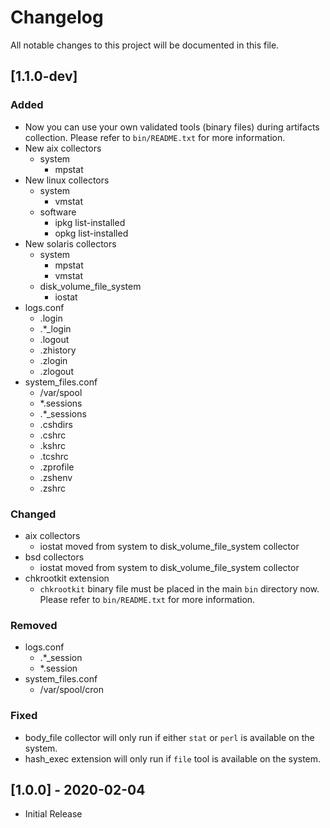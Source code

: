 # Changelog
All notable changes to this project will be documented in this file.

## [1.1.0-dev]

### Added
- Now you can use your own validated tools (binary files) during artifacts collection. Please refer to ```bin/README.txt``` for more information.
- New aix collectors
  - system
    - mpstat
- New linux collectors
  - system 
    - vmstat
  - software
    - ipkg list-installed
    - opkg list-installed
- New solaris collectors
  - system
    - mpstat
    - vmstat
  - disk_volume_file_system
    - iostat
- logs.conf
  - .login
  - .*_login
  - .logout
  - .zhistory
  - .zlogin
  - .zlogout
- system_files.conf
  - /var/spool
  - *.sessions
  - .*_sessions
  - .cshdirs
  - .cshrc
  - .kshrc
  - .tcshrc
  - .zprofile
  - .zshenv
  - .zshrc

### Changed
- aix collectors
  - iostat moved from system to disk_volume_file_system collector
- bsd collectors
  - iostat moved from system to disk_volume_file_system collector
- chkrootkit extension
  - ```chkrootkit``` binary file must be placed in the main ```bin``` directory now. Please refer to ```bin/README.txt``` for more information.

### Removed
- logs.conf
  - .*_session
  - *.session
- system_files.conf
  - /var/spool/cron

### Fixed
- body_file collector will only run if either ```stat``` or ```perl``` is available on the system.
- hash_exec extension will only run if ```file``` tool is available on the system.

## [1.0.0] - 2020-02-04
- Initial Release
